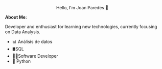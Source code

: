 <div align="center">
 Hello, I'm Joan Paredes 👋
</div>

<b>About Me:</b>
<p>
Developer and enthusiast for learning new technologies, currently focusing on Data Analysis.
</p>
<ul>
 <li>📊 Análisis de datos</li>
 <li>🛢️SQL </li>
 <li>👨‍💻Software Developer </li>
 <li>🐍 Python </li>
 </ul>
<!--
**JoanBEnd/JoanBEnd** is a ✨ _special_ ✨ repository because its `README.md` (this file) appears on your GitHub profile.

Here are some ideas to get you started:

- 🔭 I’m currently working on ...
- 🌱 I’m currently learning ...
- 👯 I’m looking to collaborate on ...
- 🤔 I’m looking for help with ...
- 💬 Ask me about ...
- 📫 How to reach me: ...
- 😄 Pronouns: ...
- ⚡ Fun fact: ...
-->

